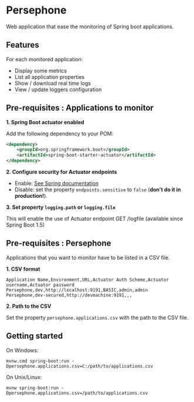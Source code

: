 # Persephone

Web application that ease the monitoring of Spring boot applications.

## Features

For each monitored application:
* Display some metrics
* List all application properties
* Show / download real time logs
* View / update loggers configuration

## Pre-requisites : Applications to monitor

**1. Spring Boot actuator enabled**

Add the following dependency to your POM:

```xml
<dependency>
	<groupId>org.springframework.boot</groupId>
	<artifactId>spring-boot-starter-actuator</artifactId>
</dependency>
```

**2. Configure security for Actuator endpoints**

* Enable: [See Spring documentation](https://docs.spring.io/spring-boot/docs/1.5.7.RELEASE/reference/htmlsingle/#production-ready-sensitive-endpoints)
* Disable: set the property `endpoints.sensitive` to `false` (**don't do it in production!**).

**3. Set property `logging.path` or `logging.file`**

This will enable the use of Actuator endpoint GET /logfile (available since Spring Boot 1.5)

## Pre-requisites : Persephone

Applications that you want to monitor have to be listed in a CSV file.

**1. CSV format**

```
Application Name,Environment,URL,Actuator Auth Scheme,Actuator username,Actuator password
Persephone,dev,http://localhost:9191,BASIC,admin,admin
Persephone,dev-secured,http://devmachine:9191,,,
```

**2. Path to the CSV**

Set the property `persephone.applications.csv` with the path to the CSV file. 

## Getting started

On Windows:

`mvnw.cmd spring-boot:run -Dpersephone.applications.csv=C:/path/to/applications.csv`

On Unix/Linux:

`mvnw spring-boot:run -Dpersephone.applications.csv=/path/to/applications.csv`
